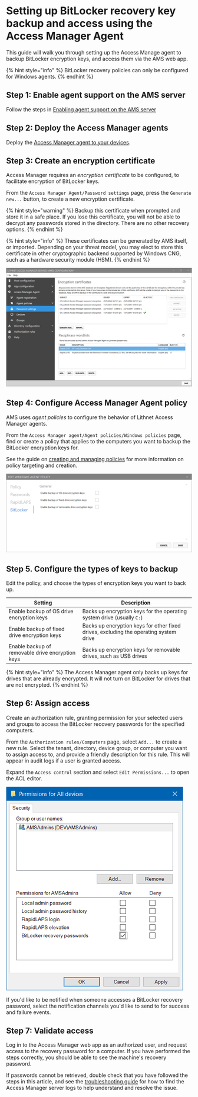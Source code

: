 # Setting up BitLocker recovery key backup and access using the Access Manager Agent

This guide will walk you through setting up the Access Manage agent to backup BitLocker encryption keys, and access them via the AMS web app.

{% hint style="info" %}
BitLocker recovery policies can only be configured for Windows agents.
{% endhint %}

## Step 1: Enable agent support on the AMS server

Follow the steps in [Enabling agent support on the AMS server](../../../installation/installing-the-access-manager-agent/enabling-agent-support.md)

## Step 2: Deploy the Access Manager agents

Deploy the [Access Manager agent to your devices](../../../installation/installing-the-access-manager-agent/installing-the-access-manager-agent.md).

## Step 3: Create an encryption certificate

Access Manager requires an *encryption certificate* to be configured, to facilitate encryption of BitLocker keys.

From the `Access Manager Agent/Password settings` page, press the `Generate new...` button, to create a new encryption certificate.

{% hint style="warning" %}
Backup this certificate when prompted and store it in a safe place. If you lose this certificate, you will not be able to decrypt any passwords stored in the directory. There are no other recovery options.
{% endhint %}

{% hint style="info" %}
These certificates can be generated by AMS itself, or imported. Depending on your threat model, you may elect to store this certificate in other cryptographic backend supported by Windows CNG, such as a hardware security module (HSM).
{% endhint %}

![](../../../images/ui-page-access-manager-agent-password-settings.png)

## Step 4: Configure Access Manager Agent policy
AMS uses *agent policies* to configure the behavior of Lithnet Access Manager agents.

From the `Access Manager agent/Agent policies/Windows policies` page, find or create a policy that applies to the computers you want to backup the BitLocker encryption keys for.

See the guide on [creating and managing policies](../../../help-and-support/advanced-help-topics/setting-up-agent-policies.md) for more information on policy targeting and creation.

![](../../../images/ui-page-access-manager-agent-agent-policies-windows-policies-edit-bitlocker.png)

## Step 5. Configure the types of keys to backup
Edit the policy, and choose the types of encryption keys you want to back up.

| Setting | Description |
| --- | --- |
| Enable backup of OS drive encryption keys | Backs up encryption keys for the operating system drive (usually `C:`)|
| Enable backup of fixed drive encryption keys | Backs up encryption keys for other fixed drives, excluding the operating system drive |
| Enable backup of removable drive encryption keys | Backs up encryption keys for removable drives, such as USB drives |

{% hint style="info" %}
The Access Manager agent only backs up keys for drives that are already encrypted. It will not turn on BitLocker for drives that are not encrypted.
{% endhint %}

## Step 6: Assign access

Create an authorization rule, granting permission for your selected users and groups to access the BitLocker recovery passwords for the specified computers.

From the `Authorization rules/Computers` page, select `Add...` to create a new rule. Select the  tenant, directory, device group, or computer you want to assign access to, and provide a friendly description for this rule. This will appear in audit logs if a user is granted access.

Expand the `Access control` section and select `Edit Permissions...` to open the ACL editor.

![](../../../images/ui-page-authz-editsecurity-bitlocker.png)

If you'd like to be notified when someone accesses a BitLocker recovery password, select the notification channels you'd like to send to for success and failure events.

## Step 7: Validate access
Log in to the Access Manager web app as an authorized user, and request access to the recovery password for a computer. If you have performed the steps correctly, you should be able to see the machine's recovery password.

If passwords cannot be retrieved, double check that you have followed the steps in this article, and see the [troubleshooting guide](../../../help-and-support/troubleshooting.md) for how to find the Access Manager server logs to help understand and resolve the issue.